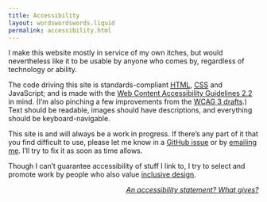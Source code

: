 ```yaml
---
title: Accessibility
layout: wordswordswords.liquid
permalink: accessibility.html
---
```


I make this website mostly in service of my own itches, but would nevertheless
like it to be usable by anyone who comes by, regardless of technology or
ability.

The code driving this site is standards-compliant
<a href="https://html.spec.whatwg.org" rel="external" target="blank"><abbr title="HyperText Markup Language">HTML</abbr></a>,
<a href="https://www.w3.org/Style/CSS" rel="external" target="blank"><abbr title="Cascading Style Sheets">CSS</abbr></a>
and JavaScript; and is made with the
<a href="https://www.w3.org/TR/WCAG22" rel="external" target="_blank">Web
Content Accessibility Guidelines&nbsp;2.2</a> in mind. (I’m also pinching a few
improvements from the
<a href="https://www.w3.org/TR/wcag3" rel="external" target="_blank"><abbr>WCAG&nbsp;3</abbr>
drafts</a>.) Text should be readable, images should have descriptions, and
everything should be keyboard-navigable.

This site is and will always be a work in progress. If there’s any part of it
that you find difficult to use, please let me know in a
<a href="{{ metadata.repoUrl }}/issues" rel="external" target="_blank">GitHub
issue</a> or by
<a href="&#109;&#97;&#73;&#108;&#116;&#111;&#58;{{ metadata.email }}">emailing
me</a>. I’ll try to fix it as soon as time allows.

Though I can’t guarantee accessibility of stuff I link to, I try to select and
promote work by people who also value
<a href="https://inclusivedesignprinciples.info" rel="external" target="_blank">inclusive
design</a>.

<aside style="--flow-space: var(--s8); font-size: var(--s0); font-style: italic; text-align: end;">
	<p>
		<a
			href="https://ethanmarcotte.com/wrote/an-accessibility-statement"
			rel="external"
			target="_blank"
			>An accessibility statement? What gives?</a
		>
	</p>
</aside>
